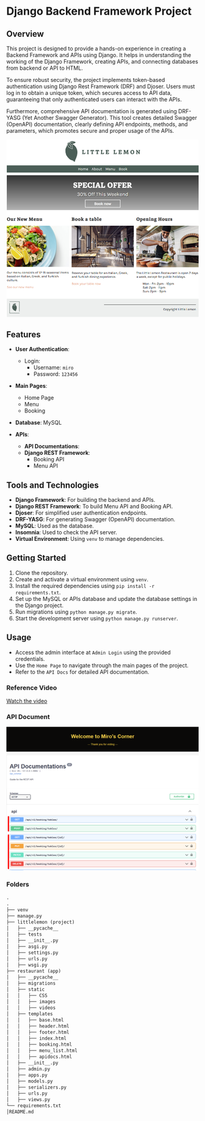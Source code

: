 
# Django Backend Framework Project

## Overview
This project is designed to provide a hands-on experience in creating a Backend Framework and APIs using Django. It helps in understanding the working of the Django Framework, creating APIs, and connecting databases from backend or API to HTML.

To ensure robust security, the project implements token-based authentication using Django Rest Framework (DRF) and Djoser. Users must log in to obtain a unique token, which secures access to API data, guaranteeing that only authenticated users can interact with the APIs.

Furthermore, comprehensive API documentation is generated using DRF-YASG (Yet Another Swagger Generator). This tool creates detailed Swagger (OpenAPI) documentation, clearly defining API endpoints, methods, and parameters, which promotes secure and proper usage of the APIs.

![Project Screenshot](https://github.com/miro789/LittleLemon/blob/main/littlelemon/restaurant/static/restaurant/img/poster.png)

## Features
- **User Authentication**:
  - Login: 
    - Username: `miro`
    - Password: `123456`

- **Main Pages**:
  - Home Page
  - Menu
  - Booking

- **Database**: MySQL

- **APIs**:
  - **API Documentations**:
  - **Django REST Framework**:
    - Booking API
    - Menu API

## Tools and Technologies
- **Django Framework**: For building the backend and APIs.
- **Django REST Framework**: To build Menu API and Booking API.
- **Djoser**: For simplified user authentication endpoints. 
- **DRF-YASG**: For generating Swagger (OpenAPI) documentation.
- **MySQL**: Used as the database.
- **Insomnia**: Used to check the API server.
- **Virtual Environment**: Using `venv` to manage dependencies.


## Getting Started
1. Clone the repository. 
2. Create and activate a virtual environment using `venv`. 
3. Install the required dependencies using `pip install -r requirements.txt`. 
4. Set up the MySQL or APIs database and update the database settings in the Django project. 
5. Run migrations using `python manage.py migrate`. 
6. Start the development server using `python manage.py runserver`.

## Usage 
- Access the admin interface at `Admin Login` using the provided credentials. 
- Use the `Home Page` to navigate through the main pages of the project. 
- Refer to the `API Docs` for detailed API documentation.


### Reference Video
[Watch the video](https://github.com/miro789/LittleLemon/blob/main/littlelemon/restaurant/static/restaurant/videos/ref.gif)


### API Document
![ApiDocs Screenshot](https://github.com/miro789/LittleLemon/blob/main/littlelemon/restaurant/static/restaurant/img/Apidocs.png)

### Folders
```
.
.
├── venv
├── manage.py
├── littlelemon (project)
│   ├── __pycache__
│   ├── tests
│   ├── __init__.py
│   ├── asgi.py
│   ├── settings.py
│   ├── urls.py
│   ├── wsgi.py
├── restaurant (app)
│   ├── __pycache__
│   ├── migrations
│   ├── static
│   │   ├── CSS
│   │   ├── images
│   │   ├── videos
│   ├── templates
│   │   ├── base.html
│   │   ├── header.html
│   │   ├── footer.html
│   │   ├── index.html
│   │   ├── booking.html
│   │   ├── menu_list.html
│   │   ├── apidocs.html
│   ├── __init__.py
│   ├── admin.py
│   ├── apps.py
│   ├── models.py
│   ├── serializers.py
│   ├── urls.py
│   ├── views.py
└── requirements.txt
│README.md

```


